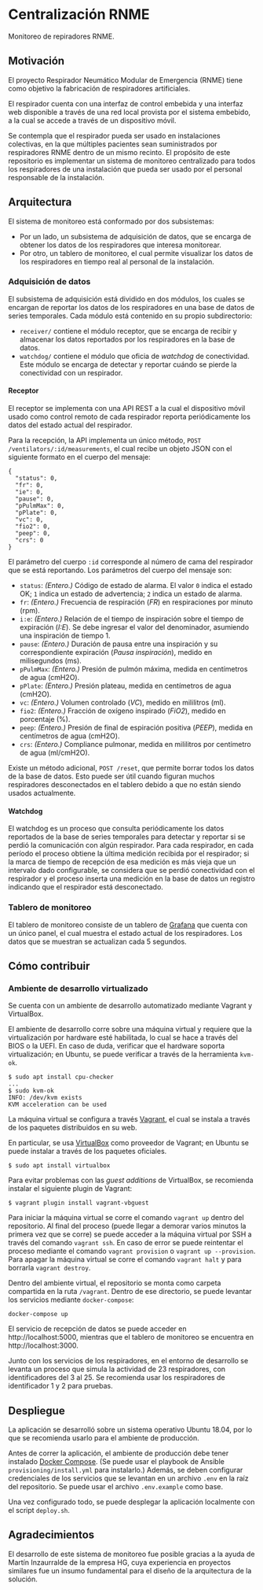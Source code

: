 # Centralización RNME

Monitoreo de repiradores RNME.

## Motivación

El proyecto Respirador Neumático Modular de Emergencia (RNME) tiene como objetivo la fabricación de respiradores artificiales.

El respirador cuenta con una interfaz de control embebida y una interfaz web disponible a través de una red local provista por el sistema embebido, a la cual se accede a través de un dispositivo móvil.

Se contempla que el respirador pueda ser usado en instalaciones colectivas, en la que múltiples pacientes sean suministrados por respiradores RNME dentro de un mismo recinto. El propósito de este repositorio es implementar un sistema de monitoreo centralizado para todos los respiradores de una instalación que pueda ser usado por el personal responsable de la instalación.

## Arquitectura

El sistema de monitoreo está conformado por dos subsistemas:
* Por un lado, un subsistema de adquisición de datos, que se encarga de obtener los datos de los respiradores que interesa monitorear.
* Por otro, un tablero de monitoreo, el cual permite visualizar los datos de los respiradores en tiempo real al personal de la instalación.

### Adquisición de datos

El subsistema de adquisición está dividido en dos módulos, los cuales se encargan de reportar los datos de los respiradores en una base de datos de series temporales. Cada módulo está contenido en su propio subdirectorio:
* `receiver/` contiene el módulo receptor, que se encarga de recibir y almacenar los datos reportados por los respiradores en la base de datos.
* `watchdog/` contiene el módulo que oficia de *watchdog* de conectividad. Este módulo se encarga de detectar y reportar cuándo se pierde la conectividad con un respirador.

#### Receptor

El receptor se implementa con una API REST a la cual el dispositivo móvil usado como control remoto de cada respirador reporta periódicamente los datos del estado actual del respirador.

Para la recepción, la API implementa un único método, `POST /ventilators/:id/measurements`, el cual recibe un objeto JSON con el siguiente formato en el cuerpo del mensaje:
```
{
  "status": 0,
  "fr": 0,
  "ie": 0,
  "pause": 0,
  "pPulmMax": 0,
  "pPlate": 0,
  "vc": 0,
  "fio2": 0,
  "peep": 0,
  "crs": 0
}
```
El parámetro del cuerpo `:id` corresponde al número de cama del respirador que se está reportando. Los parámetros del cuerpo del mensaje son:
* `status`: *(Entero.)* Código de estado de alarma. El valor `0` indica el estado OK; `1` indica un estado de advertencia; `2` indica un estado de alarma.
* `fr`: *(Entero.)* Frecuencia de respiración (*FR*) en respiraciones por minuto (rpm).
* `i:e`: *(Entero.)* Relación de el tiempo de inspiración sobre el tiempo de expiración (*I:E*). Se debe ingresar el valor del denominador, asumiendo una inspiración de tiempo 1.
* `pause`: *(Entero.)* Duración de pausa entre una inspiración y su correspondiente expiración (*Pausa inspiración*), medido en milisegundos (ms).
* `pPulmMax`: *(Entero.)* Presión de pulmón máxima, medida en centímetros de agua (cmH2O).
* `pPlate`: *(Entero.)* Presión plateau, medida en centímetros de agua (cmH2O).
* `vc`: *(Entero.)* Volumen controlado (*VC*), medido en mililitros (ml).
* `fio2`: *(Entero.)* Fracción de oxígeno inspirado (*FiO2*), medido en porcentaje (%).
* `peep`: *(Entero.)* Presión de final de espiración positiva (*PEEP*), medida en centímetros de agua (cmH2O).
* `crs`: *(Entero.)* Compliance pulmonar, medida en mililitros por centímetro de agua (ml/cmH2O).

Existe un método adicional, `POST /reset`, que permite borrar todos los datos de la base de datos. Esto puede ser útil cuando figuran muchos respiradores desconectados en el tablero debido a que no están siendo usados actualmente.

#### Watchdog

El watchdog es un proceso que consulta periódicamente los datos reportados de la base de series temporales para detectar y reportar si se perdió la comunicación con algún respirador. Para cada respirador, en cada período el proceso obtiene la última medición recibida por el respirador; si la marca de tiempo de recepción de esa medición es más vieja que un intervalo dado configurable, se considera que se perdió conectividad con el respirador y el proceso inserta una medición en la base de datos un registro indicando que el respirador está desconectado.

### Tablero de monitoreo

El tablero de monitoreo consiste de un tablero de [Grafana](https://grafana.com/) que cuenta con un único panel, el cual muestra el estado actual de los respiradores. Los datos que se muestran se actualizan cada 5 segundos.

## Cómo contribuir

### Ambiente de desarrollo virtualizado

Se cuenta con un ambiente de desarrollo automatizado mediante Vagrant y VirtualBox.

El ambiente de desarrollo corre sobre una máquina virtual y requiere que la virtualización por hardware esté habilitada, lo cual se hace a través del BIOS o la UEFI. En caso de duda, verificar que el hardware soporta virtualización; en Ubuntu, se puede verificar a través de la herramienta `kvm-ok`.
```
$ sudo apt install cpu-checker
...
$ sudo kvm-ok
INFO: /dev/kvm exists
KVM acceleration can be used
```

La máquina virtual se configura a través [Vagrant](https://www.vagrantup.com/), el cual se instala a través de los paquetes distribuidos en su web.

En particular, se usa [VirtualBox](https://www.virtualbox.org/) como proveedor de Vagrant; en Ubuntu se puede instalar a través de los paquetes oficiales.
```
$ sudo apt install virtualbox
```
Para evitar problemas con las *guest additions* de VirtualBox, se recomienda instalar el siguiente plugin de Vagrant:
```
$ vagrant plugin install vagrant-vbguest
```

Para iniciar la máquina virtual se corre el comando `vagrant up` dentro del repositorio. Al final del proceso (puede llegar a demorar varios minutos la primera vez que se corre) se puede acceder a la máquina virtual por SSH a través del comando `vagrant ssh`. En caso de error se puede reintentar el proceso mediante el comando `vagrant provision` o `vagrant up --provision`. Para apagar la máquina virtual se corre el comando `vagrant halt` y para borrarla `vagrant destroy`.

Dentro del ambiente virtual, el repositorio se monta como carpeta compartida en la ruta `/vagrant`. Dentro de ese directorio, se puede levantar los servicios mediante `docker-compose`:
```
docker-compose up
```

El servicio de recepción de datos se puede acceder en http://localhost:5000, mientras que el tablero de monitoreo se encuentra en http://localhost:3000.

Junto con los servicios de los respiradores, en el entorno de desarrollo se levanta un proceso que simula la actividad de 23 respiradores, con identificadores del 3 al 25. Se recomienda usar los respiradores de identificador 1 y 2 para pruebas.

## Despliegue

La aplicación se desarrolló sobre un sistema operativo Ubuntu 18.04, por lo que se recomienda usarlo para el ambiente de producción.

Antes de correr la aplicación, el ambiente de producción debe tener instalado [Docker Compose](https://docs.docker.com/compose/install/). (Se puede usar el playbook de Ansible `provisioning/install.yml` para instalarlo.) Además, se deben configurar credenciales de los servicios que se levantan en un archivo `.env` en la raíz del repositorio. Se puede usar el archivo `.env.example` como base.

Una vez configurado todo, se puede desplegar la aplicación localmente con el script `deploy.sh`.

## Agradecimientos

El desarrollo de este sistema de monitoreo fue posible gracias a la ayuda de Martín Inzaurralde de la empresa HG, cuya experiencia en proyectos similares fue un insumo fundamental para el diseño de la arquitectura de la solución.
